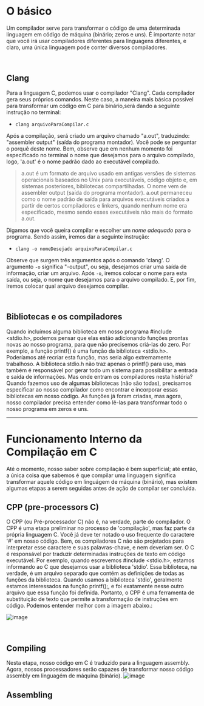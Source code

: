 # O básico
Um compilador serve para transformar o código de uma determinada linguagem em código de máquina (binário; zeros e uns). É importante notar que você irá usar compiladores diferentes para linguagens diferentes, e claro, uma única linguagem pode conter diversos compiladores.

</br>

## Clang
Para a linguagem C, podemos usar o compilador "Clang". Cada compilador gera seus próprios comandos. Neste caso, a maneira mais básica possível para transformar um código em C para binário,será dando a seguinte instrução no terminal:
- `clang arquivoParaCompilar.c`

Após a compilação, será criado um arquivo chamado "a.out", traduzindo: "assembler output" (saída do programa montador). Você pode se perguntar o porquê deste nome. Bem, observe que em nenhum momento foi especificado no terminal o nome que desejamos para o arquivo compilado, logo, 'a.out' é o nome padrão dado ao executável compilado.
> a.out é um formato de arquivo usado em antigas versões de sistemas operacionais baseados no Unix para executáveis, código objeto e, em sistemas posteriores, bibliotecas compartilhadas. O nome vem de assembler output (saída do programa montador). a.out permaneceu como o nome padrão de saída para arquivos executáveis criados a partir de certos compiladores e linkers, quando nenhum nome era especificado, mesmo sendo esses executáveis não mais do formato a.out.

Digamos que você queira compilar e escolher um _nome adequado_ para o programa. Sendo assim, iremos dar a seguinte instrução:
- `clang -o nomeDesejado arquivoParaCompilar.c`

Observe que surgem três argumentos após o comando 'clang'.
O argumento `-o` significa "-output", ou seja, desejamos criar uma saída de informação, criar um arquivo. Após `-o`, iremos colocar o nome para esta saída, ou seja, o nome que desejamos para o arquivo compilado. E, por fim, iremos colocar qual arquivo desejamos compilar.

</br>


## Bibliotecas e os compiladores
Quando incluímos alguma biblioteca em nosso programa #include <stdio.h>, podemos pensar que elas estão adicionando funções prontas novas ao nosso programa, para que não precisemos criá-las do zero. Por exemplo, a função printf() é uma função da biblioteca <stdio.h>. Poderíamos até recriar esta função, mas seria algo extremamente trabalhoso. A biblioteca stdio.h não traz apenas o printf() para uso, mas também é responsável por gerar todo um sistema para possibilitar a entrada e saída de informações.
Mas onde entram os compiladores nesta história? Quando fazemos uso de algumas bibliotecas (não são todas), precisamos especificar ao nosso compilador como encontrar e incorporar essas bibliotecas em nosso código. As funções já foram criadas, mas agora, nosso compilador precisa entender como lê-las para transformar todo o nosso programa em zeros e uns.

____________________________________________

# Funcionamento Interno da Compilação em C
Até o momento, nosso saber sobre compilação é bem superficial; até então, a única coisa que sabemos é que compilar uma linguagem significa transformar aquele código em linguágem de máquina (binário), mas existem algumas etapas a serem seguidas antes de ação de compilar ser concluída. 

## CPP (pre-processors C)
O CPP (ou Pré-processador C) não é, na verdade, parte do compilador. O CPP é uma etapa preliminar no processo de 'compilação', mas faz parte da própria linguagem C. Você já deve ter notado o uso frequente do caractere '#' em nosso código. Bem, os compiladores C não são projetados para interpretar esse caractere e suas palavras-chave, e nem deveriam ser. O C é responsável por traduzir determinadas instruções de texto em código executável.
Por exemplo, quando escrevemos #include <stdio.h>, estamos informando ao C que desejamos usar a biblioteca 'stdio'. Essa biblioteca, na verdade, é um arquivo separado que contém as definições de todas as funções da biblioteca. Quando usamos a biblioteca 'stdio', geralmente estamos interessados na função printf();, e foi exatamente nesse outro arquivo que essa função foi definida. Portanto, o CPP é uma ferramenta de substituição de texto que permite a transformação de instruções em código.
Podemos entender melhor com a imagem abaixo.:

![image](https://github.com/FireguiQueen/CS50/assets/98475125/b748ddc3-8412-4ccd-a038-39c6d7cb3326)

</br>

## Compiling
Nesta etapa, nosso código em C é traduzido para a linguagem assembly. Agora, nossos processadores serão capazes de transformar nosso código assembly em linguagém de máquina (binário).
![image](https://github.com/FireguiQueen/CS50/assets/98475125/24d2b69f-4531-45bd-917c-c57cb6b1e32c)


## Assembling
